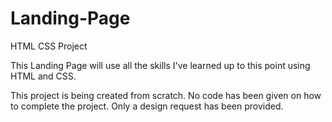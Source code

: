 # Landing-Page
HTML CSS Project


This Landing Page will use all the skills I've learned up to this point using HTML and CSS.

This project is being created from scratch. No code has been given on how to complete the project. Only a design request has been provided.